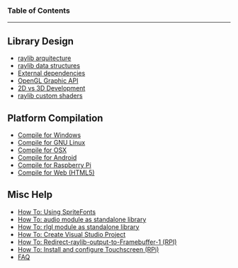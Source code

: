 ### Table of Contents
***
## Library Design
* [raylib arquitecture](raylib-arquitecture)
* [raylib data structures](raylib-data-structures)
* [External dependencies](External-dependencies)
* [OpenGL Graphic API](OpenGL-Graphic-API)
* [2D vs 3D Development](2D-vs-3D-development-with-raylib)
* [raylib custom shaders](raylib-generic-uber-shader-and-custom-shaders)

## Platform Compilation
* [Compile for Windows](Compile-for-Windows)
* [Compile for GNU Linux](Compile-for-GNU-Linux)
* [Compile for OSX](Compile-for-OSX)
* [Compile for Android](Compile-for-Android)
* [Compile for Raspberry Pi](Compile-for-Raspberry-Pi)
* [Compile for Web (HTML5)](Compile-for-Web-(HTML5))

## Misc Help
* [How To: Using SpriteFonts](Using-SpriteFonts)
* [How To: audio module as standalone library](Use-audio-module-as-standalone-library)
* [How To: rlgl module as standalone library](Use-rlgl-module-as-standalone-library)
* [How To: Create Visual Studio Project](Create-Visual-Studio-Project)
* [How To: Redirect-raylib-output-to-Framebuffer-1 (RPI)](Redirect-raylib-output-to-Framebuffer-1)
* [How To: Install and configure Touchscreen (RPi)](Install-and-configure-Touchscreen-Drivers-(RPi))
* [FAQ](FAQ)